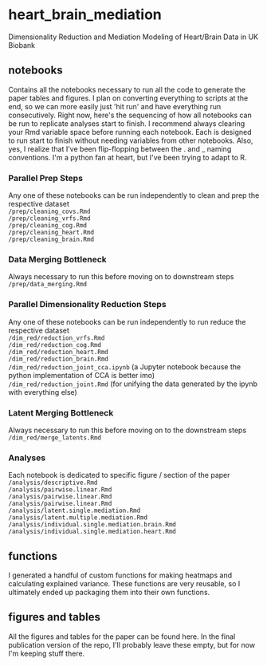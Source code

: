 # heart_brain_mediation
 Dimensionality Reduction and Mediation Modeling of Heart/Brain Data in UK Biobank

## notebooks
Contains all the notebooks necessary to run all the code to generate the paper tables and figures.
I plan on converting everything to scripts at the end, so we can more easily just 'hit run' and have everything run consecutively. 
Right now, here's the sequencing of how all notebooks can be run to replicate analyses start to finish. I recommend always clearing your Rmd variable space before running each notebook. Each is designed to run start to finish without needing variables from other notebooks. 
Also, yes, I realize that I've been flip-flopping between the . and _ naming conventions. I'm a python fan at heart, but I've been trying to adapt to R. 

### Parallel Prep Steps
Any one of these notebooks can be run independently to clean and prep the respective dataset  
`/prep/cleaning_covs.Rmd`  
`/prep/cleaning_vrfs.Rmd`  
`/prep/cleaning_cog.Rmd`  
`/prep/cleaning_heart.Rmd`  
`/prep/cleaning_brain.Rmd`   

### Data Merging Bottleneck
Always necessary to run this before moving on to downstream steps  
`/prep/data_merging.Rmd`  

### Parallel Dimensionality Reduction Steps
Any one of these notebooks can be run independently to run reduce the respective dataset  
`/dim_red/reduction_vrfs.Rmd`  
`/dim_red/reduction_cog.Rmd`  
`/dim_red/reduction_heart.Rmd`  
`/dim_red/reduction_brain.Rmd`  
`/dim_red/reduction_joint_cca.ipynb` (a Jupyter notebook because the python implementation of CCA is better imo)  
`/dim_red/reduction_joint.Rmd` (for unifying the data generated by the ipynb with everything else)   

### Latent Merging Bottleneck
Always necessary to run this before moving on to the downstream steps   
`/dim_red/merge_latents.Rmd`  

### Analyses
Each notebook is dedicated to specific figure / section of the paper   
`/analysis/descriptive.Rmd`  
`/analysis/pairwise.linear.Rmd`  
`/analysis/pairwise.linear.Rmd`  
`/analysis/pairwise.linear.Rmd`  
`/analysis/latent.single.mediation.Rmd`  
`/analysis/latent.multiple.mediation.Rmd`  
`/analysis/individual.single.mediation.brain.Rmd`  
`/analysis/individual.single.mediation.heart.Rmd`  

## functions
I generated a handful of custom functions for making heatmaps and calculating explained variance. These functions are very reusable, so I ultimately ended up packaging them into their own functions. 

## figures and tables
All the figures and tables for the paper can be found here. In the final publication version of the repo, I'll probably leave these empty, but for now I'm keeping stuff there. 
